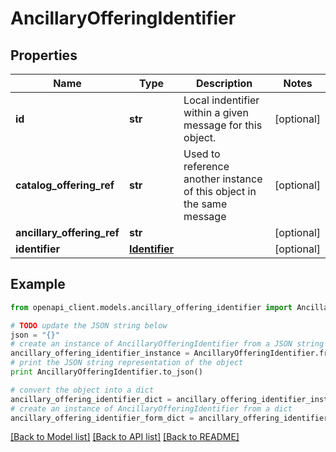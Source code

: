 # AncillaryOfferingIdentifier


## Properties
Name | Type | Description | Notes
------------ | ------------- | ------------- | -------------
**id** | **str** | Local indentifier within a given message for this object. | [optional] 
**catalog_offering_ref** | **str** | Used to reference another instance of this object in the same message | [optional] 
**ancillary_offering_ref** | **str** |  | [optional] 
**identifier** | [**Identifier**](Identifier.md) |  | [optional] 

## Example

```python
from openapi_client.models.ancillary_offering_identifier import AncillaryOfferingIdentifier

# TODO update the JSON string below
json = "{}"
# create an instance of AncillaryOfferingIdentifier from a JSON string
ancillary_offering_identifier_instance = AncillaryOfferingIdentifier.from_json(json)
# print the JSON string representation of the object
print AncillaryOfferingIdentifier.to_json()

# convert the object into a dict
ancillary_offering_identifier_dict = ancillary_offering_identifier_instance.to_dict()
# create an instance of AncillaryOfferingIdentifier from a dict
ancillary_offering_identifier_form_dict = ancillary_offering_identifier.from_dict(ancillary_offering_identifier_dict)
```
[[Back to Model list]](../README.md#documentation-for-models) [[Back to API list]](../README.md#documentation-for-api-endpoints) [[Back to README]](../README.md)


